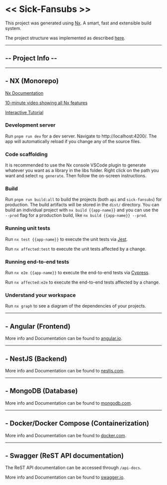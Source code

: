 # << Sick-Fansubs >>

This project was generated using [Nx](https://nx.dev). A smart, fast and extensible build system.

The project structure was implemented as described [here](https://gist.github.com/trungk18/7ef8766cafc05bc8fd87be22de6c5b12).

---

## -- Project Info --

---

## - NX (Monorepo)

[Nx Documentation](https://nx.dev/angular)

[10-minute video showing all Nx features](https://nx.dev/getting-started/intro)

[Interactive Tutorial](https://nx.dev/tutorial/01-create-application)

### Development server

Run `pnpm run dev` for a dev server. Navigate to http://localhost:4200/. The app will automatically reload if you change any of the source files.

### Code scaffolding

It is recommended to use the Nx console VSCode plugin to generate whatever you want as a library in the libs folder. Right click on the path you want and select `ng generate`. Then follow the on-screen instructions.

### Build

Run `pnpm run build:all` to build the projects (both `api` and `sick-fansubs`) for production. The build artifacts will be stored in the `dist/` directory. You can build an individual project with `nx build {{app-name}}` and you can use the `--prod` flag for a production build, like `nx build {{app-name}} --prod`.

### Running unit tests

Run `nx test {{app-name}}` to execute the unit tests via [Jest](https://jestjs.io).

Run `nx affected:test` to execute the unit tests affected by a change.

### Running end-to-end tests

Run `nx e2e {{app-name}}` to execute the end-to-end tests via [Cypress](https://www.cypress.io).

Run `nx affected:e2e` to execute the end-to-end tests affected by a change.

### Understand your workspace

Run `nx graph` to see a diagram of the dependencies of your projects.

---

## - Angular (Frontend)

More info and Documentation can be found to [angular.io](https://angular.io/).

---

## - NestJS (Backend)

More info and Documentation can be found to [nestjs.com](https://nestjs.com/).

---

## - MongoDB (Database)

More info and Documentation can be found to [mongodb.com](https://www.mongodb.com/).

---

## - Docker/Docker Compose (Containerization)

More info and Documentation can be found to [docker.com](https://www.docker.com/).

---

## - Swagger (ReST API documentation)

The ReST API documentation can be accessed through `/api-docs`.

More info and Documentation can be found to [swagger.io](https://swagger.io/).
